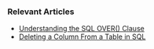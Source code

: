 ### Relevant Articles
- [Understanding the SQL OVER() Clause](https://www.baeldung.com/sql/over)
- [Deleting a Column From a Table in SQL](https://www.baeldung.com/sql/delete-column-from-table)